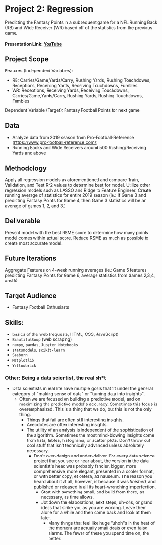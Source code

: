 # Project 2: Regression
Predicting the Fantasy Points in a subsequent game for a NFL Running Back (RB) and Wide Receiver (WR) based off of the statistics from the previous game.

#### Presentation Link: [YouTube](https://www.youtube.com/watch?v=8dBq4N-We7o&t=1s)

## Project Scope

 Features (Independent Variables):
 - RB: Carries/Game,Yards/Carry, Rushing Yards, Rushing Touchdowns, Receptions, Receiving Yards, Receiving Touchdowns, Fumbles
 - WR: Receptions, Receiving Yards, Receiving Touchdowns, Carries/Game,Yards/Carry, Rushing Yards, Rushing Touchdowns, Fumbles

 Dependent Variable (Target): Fantasy Football Points for next game 

## Data
- Analyze data from 2019 season from Pro-Football-Reference (https://www.pro-football-reference.com/)
- Running Backs and Wide Receivers around 500 Rushing/Receiving Yards and above

## Methodology
Apply all regression models as aforementioned and compare Train, Validation, and Test R^2 values to determine best for model. Utilize other regression models such as LASSO and Ridge to Feature Engineer. Create running average of statistics for entire 2019 season (ie.: If Game 3 and predicting Fantasy Points for Game 4, then Game 3 statistics will be an average of games 1, 2, and 3.)

## Deliverable
Present model with the best RSME score to determine how many points model comes within actual score. Reduce RSME as much as possible to create most accurate model. 

## Future Iterations

Aggregate Features on 4-week running averages (ie.: Game 5 features predicting Fantasy Points for Game 6, average statistics from Games 2,3,4, and 5)

## Target Audience
- Fantasy Football Enthusiasts

## Skills:

 * basics of the web (requests, HTML, CSS, JavaScript)
 * `BeautifulSoup` (web scraping)
 * `numpy`, `pandas`, `Jupyter Notebooks`
 * `statsmodels`, `scikit-learn`
 * `Seaborn`
 * `Matplotlib`
 * `Yellowbrick`



### Other: Being a data scientist, the real sh*t

* Data scientists in real life have multiple goals that fit under the
  general category of "making sense of data" or "turning data into
  insights".
  * Often we are focused on building a predictive model, and on
    maximizing the predictive model's accuracy. Sometimes this focus
    is overemphasized. This is a thing that we do, but this is not the
    only thing.
    * Things that fail are often still interesting insights.
    * Anecdotes are often interesting insights.
    * The utility of an analysis is independent of the sophistication
      of the algorithm. Sometimes the most mind-blowing insights come
      from lists, tables, histograms, or scatter plots. Don't throw
      out cool stuff that isn't technically advanced unless absolutely
      necessary.
      * Don't over-design and under-deliver. For every data science
        project that you see or hear about, the version in the data
        scientist's head was probably fancier, bigger, more
        comprehensive, more elegant, presented in a cooler format, or
        with better copy, et cetera, ad nauseum. The reason you heard
        about it at all, however, is because it was *finished*, and
        published or released in all its heart-wrenching
        imperfection.
        * Start with something small, and build from there, as
        necessary, as time allows.
        * Jot down the elaborations, next steps, uh-ohs, or grand
          ideas that strike you as you are working. Leave them alone
          for a while and then come back and look at them later.
          * Many things that feel like huge "uhoh"s in the heat of the
            moment are actually small deals or even false alarms. The
            fewer of these you spend time on, the better.
